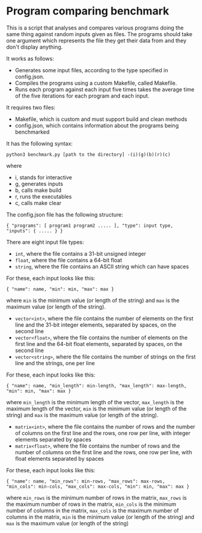 
# Program comparing benchmark

This is a script that analyses and compares various programs doing the same
thing against random inputs given as files. The programs should take one argument
which represents the file they get their data from and they don't display 
anything. 

It works as follows:

* Generates some input files, according to the type specified in config.json.
* Compiles the programs using a custom Makefile, called Makefile.
* Runs each program against each input five times takes the average time of the
five iterations for each program and each input. 

It requires two files:
* Makefile, which is custom and must support build and clean methods
* config.json, which contains information about the programs being benchmarked



It has the following syntax:

`python3 benchmark.py [path to the directory] -(i)(g)(b)(r)(c)`

where
* i, stands for interactive
* g, generates inputs
* b, calls make build
* r, runs the executables
* c, calls make clear



The config.json file has the following structure:

`{
    "programs": [
        program1
        program2
        .....
    ],
    "type": input type,
    "inputs": {
        .....
    }
}`

There are eight input file types:
- `int`, where the file contains a 31-bit unsigned integer
- `float`, where the file contains a 64-bit float
- `string`, where the file contains an ASCII string which can have spaces

 For these, each input looks like this:

`{
    "name": name,
    "min": min,
    "max": max
}`

 where `min` is the minimum value (or length of the string) and `max` is the
 maximum value (or length of the string).

- `vector<int>`, where the file contains the number of elements on the first 
line and the 31-bit integer elements, separated by spaces, on the second line
- `vector<float>`, where the file contains the number of elements on the first 
line and the 64-bit float elements, separated by spaces, on the second line
- `vector<string>`, where the file contains the number of strings on the first
line and the strings, one per line

 For these, each input looks like this:

`{
    "name": name,
    "min_length": min-length,
    "max_length": max-length,
    "min": min,
    "max": max
}`

 where `min_length` is the minimum length of the vector, `max_length` is the 
 maximum length of the vector, `min` is the minimum value (or length of the
 string) and `max` is the maximum value (or length of the string).

- `matrix<int>`, where the file contains the number of rows and the number of
columns on the first line and the rows, one row per line, with integer elements
separated by spaces
- `matrix<float>`, where the file contains the number of rows and the number of
columns on the first line and the rows, one row per line, with float elements
separated by spaces

 For these, each input looks like this:

`{
    "name": name,
    "min_rows": min-rows,
    "max_rows": max-rows,
    "min_cols": min-cols,
    "max_cols": max-cols,
    "min": min,
    "max": max
}`

 where `min_rows` is the minimum number of rows in the matrix, `max_rows` is
 the maximum number of rows in the matrix, `min_cols` is the minimum number 
 of columns in the matrix, `max_cols` is the maximum number of columns in the
 matrix, `min` is the minimum value (or length of the string) and `max` is the
 maximum value (or length of the string)
